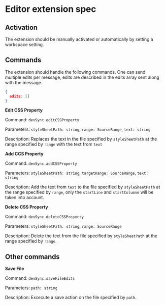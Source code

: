 # Editor extension spec

## Activation
The extension should be manually activated or automatically by setting a workspace setting.

## Commands
The extension should handle the following commands. One can send multiple edits per message, edits are described in the edits array sent along with the message.

``` json
{
  edits: []
}
```

**Edit CSS Property**

Command: `devSync.editCSSProperty`

Parameters: `styleSheetPath: string`, `range: SourceRange`, `text: string`

Description: Replaces the text in the file specified by `styleSheetPath` at the range specified by `range` with the text from `text`

**Add CCS Property**

Command: `devSync.addCSSProperty `

Parameters: `styleSheetPath: string`, `targetRange: SourceRange`, `text: string`

Description: Add the text from `text` to the file specified by `styleSheetPath` at the range specified by `range`, only the `startLine` and `startColumnn` will be taken into account.

**Delete CSS Property**

Command: `devSync.deleteCSSProperty `

Parameters: `styleSheetPath: string`, `range: SourceRange`

Description: Delete the text from the file specified by `styleSheetPath` at the range specified by `range`.

## Other commands

**Save File**

Command: `devSync.saveFileEdits `

Parameters: `path: string`

Description: Excecute a save action on the file specified by `path`.